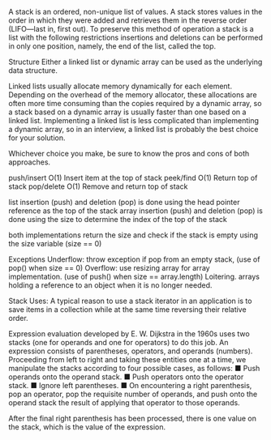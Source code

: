 A stack is an ordered, non-unique list of values.
A stack stores values in the order in which they were added and retrieves them in the reverse order (LIFO—last in, first out).
To preserve this method of operation a stack is a list with the following restrictions
insertions and deletions can be performed in only one position, namely, the end of the list, called the top.


Structure
Either a linked list or dynamic array can be used as the underlying data structure.

Linked lists usually allocate memory dynamically for each element. Depending on the overhead of the memory allocator, these allocations are often more time consuming than the copies required by a dynamic array, so a stack based on a dynamic array is usually faster than one based on a linked list. Implementing a linked list is less complicated than implementing a dynamic array, so in an interview, a linked list is probably the best choice for your solution.

Whichever choice you make, be sure to know the pros and cons of both approaches.



push/insert    O(1)    Insert item at the top of stack
peek/find    O(1)    Return top of stack
pop/delete    O(1)    Remove and return top of stack


list insertion (push) and deletion (pop) is done using the head pointer reference as the top of the stack
array insertion (push) and deletion (pop) is done using the size to determine the index of the top of the stack

both implementations return the size and check if the stack is empty using the size variable (size == 0)


Exceptions
Underflow:  throw exception if pop from an empty stack, (use of pop() when size == 0)
Overflow:  use resizing array for array implementation. (use of push() when size == array.length)
Loitering.  arrays holding a reference to an object when it is no longer needed.



Stack Uses:
A typical reason to use a stack iterator in an application is to save items in a collection while at the same time reversing their relative order.

Expression evaluation
developed by E. W. Dijkstra in the 1960s
uses two stacks (one for operands and one for operators) to do this job. An expression consists of parentheses, operators, and operands (numbers). Proceeding from left to right and taking these entities one at a time,
we manipulate the stacks according to four possible cases, as follows:
■ Push operands onto the operand stack.
■ Push operators onto the operator stack.
■ Ignore left parentheses.
■ On encountering a right parenthesis, pop an operator, pop the requisite number
of operands, and push onto the operand stack the result of applying that operator to those operands.

After the final right parenthesis has been processed, there is one value on the stack,
which is the value of the expression.
